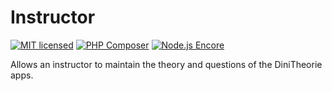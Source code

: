 # Instructor

[![MIT licensed](https://img.shields.io/badge/license-MIT-blue.svg)](./LICENSE) 
[![PHP Composer](https://github.com/DiniTheorie/instructor/actions/workflows/php.yml/badge.svg)](https://github.com/DiniTheorie/instructor/actions/workflows/php.yml)
[![Node.js Encore](https://github.com/DiniTheorie/instructor/actions/workflows/node.js.yml/badge.svg)](https://github.com/DiniTheorie/instructor/actions/workflows/node.js.yml)

Allows an instructor to maintain the theory and questions of the DiniTheorie apps. 
